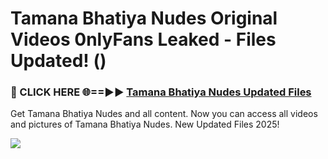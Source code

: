 # Tamana Bhatiya Nudes Original Videos 0nlyFans Leaked - Files Updated! ()

<h3>🔴 CLICK HERE 🌐==►► <a href="https://tinyurl.com/2p9ay9w9" rel="nofollow">Tamana Bhatiya Nudes Updated Files</a></h3>

Get Tamana Bhatiya Nudes and all content. Now you can access all videos and pictures of Tamana Bhatiya Nudes. New Updated Files 2025!

[![](https://i.imgur.com/KQgVmj3.gif)](https://tinyurl.com/2p9ay9w9)
